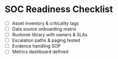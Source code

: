 # SOC Readiness Checklist

- [ ] Asset inventory & criticality tags
- [ ] Data source onboarding matrix
- [ ] Runbook library with owners & SLAs
- [ ] Escalation paths & paging tested
- [ ] Evidence handling SOP
- [ ] Metrics dashboard defined
